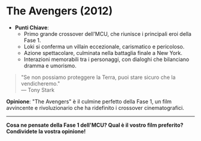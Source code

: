 # The Avengers (2012)

- **Punti Chiave**: 
  - Primo grande crossover dell'MCU, che riunisce i principali eroi della Fase 1.
  - Loki si conferma un villain eccezionale, carismatico e pericoloso.
  - Azione spettacolare, culminata nella battaglia finale a New York.
  - Interazioni memorabili tra i personaggi, con dialoghi che bilanciano dramma e umorismo.

> "Se non possiamo proteggere la Terra, puoi stare sicuro che la vendicheremo."  
> — Tony Stark

**Opinione**: "The Avengers" è il culmine perfetto della Fase 1, un film avvincente e rivoluzionario che ha ridefinito i crossover cinematografici.

---

**Cosa ne pensate della Fase 1 dell'MCU? Qual è il vostro film preferito? Condividete la vostra opinione!**